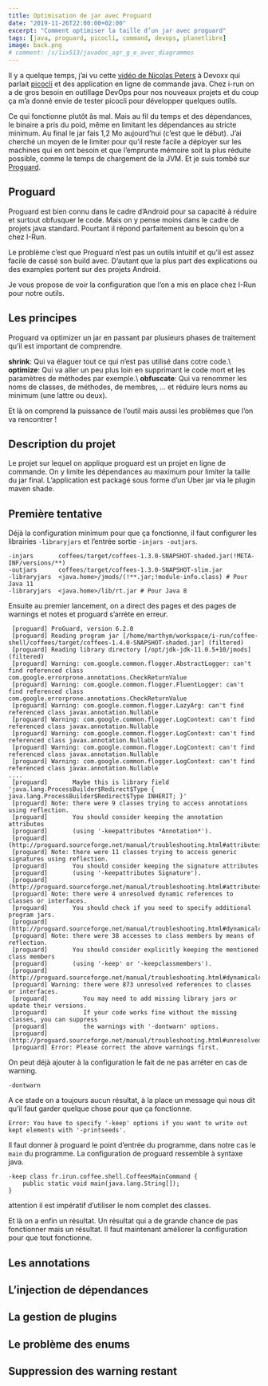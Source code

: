 ```yaml
---
title: Optimisation de jar avec Proguard
date: "2019-11-26T22:00:00+02:00"
excerpt: "Comment optimiser la taille d’un jar avec proguard"
tags: [java, proguard, picocli, command, devops, planetlibre]
image: back.png
# comment: /s/1ix513/javadoc_agr_g_e_avec_diagrammes
---
```


Il y a quelque temps, j’ai vu cette [vidéo de Nicolas Peters](https://www.youtube.com/watch?v=8ENbMwkaFyk) à Devoxx qui parlait [picocli](https://picocli.info/) et des application en ligne de commande java. Chez i-run on a de gros besoin en outillage DevOps pour nos nouveaux projets et du coup ça m’a donné envie de tester picocli pour développer quelques outils.

Ce qui fonctionne plutôt âs mal. Mais au fil du temps et des dépendances, le binaire a pris du poid, même en limitant les dépendances au stricte minimum. Au final le jar fais 1,2 Mo aujourd’hui (c’est que le début). J’ai cherché un moyen de le limiter pour qu’il reste facile a déployer sur les machines qui en ont besoin et que l’emprunte mémoire soit la plus réduite possible, comme le temps de chargement de la JVM. Et je suis tombé sur [Proguard](https://www.guardsquare.com/en/products/proguard).

## Proguard

Proguard est bien connu dans le cadre d’Android pour sa capacité à réduire et surtout obfusquer le code. Mais on y pense moins dans le cadre de projets java standard. Pourtant il répond parfaitement au besoin qu’on a chez I-Run.

Le problème c’est que Proguard n’est pas un outils intuitif et qu’il est assez facile de cassé son build avec. D’autant que la plus part des explications ou des examples portent sur des projets Android.

Je vous propose de voir la configuration que l’on a mis en place chez I-Run pour notre outils.

## Les principes

Proguard va optimizer un jar en passant par plusieurs phases de traitement qu’il est important de comprendre. 

**shrink**: Qui va élaguer tout ce qui n’est pas utilisé dans cotre code.\\
**optimize**: Qui va aller un peu plus loin en supprimant le code mort et les paramètres de méthodes par exemple.\\
**obfuscate**: Qui va renommer les noms de classes, de méthodes, de membres, ... et réduire leurs noms au minimum (une lattre ou deux).

Et là on comprend la puissance de l’outil mais aussi les problèmes que l’on va rencontrer !


## Description du projet

Le projet sur lequel on applique proguard est un projet en ligne de commande. On y limite les dépendances au maximum pour limiter la taille du jar final. L’application est packagé sous forme d’un Uber jar via le plugin maven shade.

## Première tentative

Déjà la configuration minimum pour que ça fonctionne, il faut configurer les librairies `-libraryjars` et l’entrée sortie `-injars -outjars`. 

```
-injars       coffees/target/coffees-1.3.0-SNAPSHOT-shaded.jar(!META-INF/versions/**)
-outjars      coffees/target/coffees-1.3.0-SNAPSHOT-slim.jar
-libraryjars  <java.home>/jmods/(!**.jar;!module-info.class) # Pour Java 11
-libraryjars  <java.home>/lib/rt.jar # Pour Java 8
```

Ensuite au premier lancement, on a direct des pages et des pages de warnings et notes et proguard s’arrète en erreur. 

```
 [proguard] ProGuard, version 6.2.0
 [proguard] Reading program jar [/home/marthym/workspace/i-run/coffee-shell/coffees/target/coffees-1.4.0-SNAPSHOT-shaded.jar] (filtered)
 [proguard] Reading library directory [/opt/jdk-jdk-11.0.5+10/jmods] (filtered)
 [proguard] Warning: com.google.common.flogger.AbstractLogger: can't find referenced class com.google.errorprone.annotations.CheckReturnValue
 [proguard] Warning: com.google.common.flogger.FluentLogger: can't find referenced class com.google.errorprone.annotations.CheckReturnValue
 [proguard] Warning: com.google.common.flogger.LazyArg: can't find referenced class javax.annotation.Nullable
 [proguard] Warning: com.google.common.flogger.LogContext: can't find referenced class javax.annotation.Nullable
 [proguard] Warning: com.google.common.flogger.LogContext: can't find referenced class javax.annotation.Nullable
 [proguard] Warning: com.google.common.flogger.LogContext: can't find referenced class javax.annotation.Nullable
 [proguard] Warning: com.google.common.flogger.LogContext: can't find referenced class javax.annotation.Nullable
....
 [proguard]       Maybe this is library field 'java.lang.ProcessBuilder$Redirect$Type { java.lang.ProcessBuilder$Redirect$Type INHERIT; }'
 [proguard] Note: there were 9 classes trying to access annotations using reflection.
 [proguard]       You should consider keeping the annotation attributes
 [proguard]       (using '-keepattributes *Annotation*').
 [proguard]       (http://proguard.sourceforge.net/manual/troubleshooting.html#attributes)
 [proguard] Note: there were 11 classes trying to access generic signatures using reflection.
 [proguard]       You should consider keeping the signature attributes
 [proguard]       (using '-keepattributes Signature').
 [proguard]       (http://proguard.sourceforge.net/manual/troubleshooting.html#attributes)
 [proguard] Note: there were 4 unresolved dynamic references to classes or interfaces.
 [proguard]       You should check if you need to specify additional program jars.
 [proguard]       (http://proguard.sourceforge.net/manual/troubleshooting.html#dynamicalclass)
 [proguard] Note: there were 38 accesses to class members by means of reflection.
 [proguard]       You should consider explicitly keeping the mentioned class members
 [proguard]       (using '-keep' or '-keepclassmembers').
 [proguard]       (http://proguard.sourceforge.net/manual/troubleshooting.html#dynamicalclassmember)
 [proguard] Warning: there were 873 unresolved references to classes or interfaces.
 [proguard]          You may need to add missing library jars or update their versions.
 [proguard]          If your code works fine without the missing classes, you can suppress
 [proguard]          the warnings with '-dontwarn' options.
 [proguard]          (http://proguard.sourceforge.net/manual/troubleshooting.html#unresolvedclass)
 [proguard] Error: Please correct the above warnings first.

```

On peut déjà ajouter à la configuration le fait de ne pas arréter en cas de warning.

```
-dontwarn
```

A ce stade on a toujours aucun résultat, à la place un message qui nous dit qu’il faut garder quelque chose pour que ça fonctionne.

```
Error: You have to specify '-keep' options if you want to write out kept elements with '-printseeds'.
```

Il faut donner à proguard le point d’entrée du programme, dans notre cas le `main` du programme. La configuration de proguard ressemble à syntaxe java.

```
-keep class fr.irun.coffee.shell.CoffeesMainCommand {
    public static void main(java.lang.String[]);
}
```

attention il est impératif d’utiliser le nom complet des classes.

Et là on a enfin un résultat. Un résultat qui a de grande chance de pas fonctionner mais un résultat. Il faut maintenant améliorer la configuration pour que tout fonctionne.

## Les annotations

## L’injection de dépendances

## La gestion de plugins

## Le problème des enums

## Suppression des warning restant
